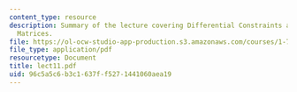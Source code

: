 ```yaml
---
content_type: resource
description: Summary of the lecture covering Differential Constraints and Response
  Matrices.
file: https://ol-ocw-studio-app-production.s3.amazonaws.com/courses/1-731-water-resource-systems-fall-2006/96c5a5c6b3c1637ff5271441060aea19_lect11.pdf
file_type: application/pdf
resourcetype: Document
title: lect11.pdf
uid: 96c5a5c6-b3c1-637f-f527-1441060aea19
---
```

